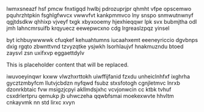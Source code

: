 lwmxsneazf hsf pmcw fnxtigqd hwlbj pdrozuprjpr qhmht vfpe opscemwo pquhrzhtpkin fsghlgfwvcx vwwvfvt kankpmmvco lny snspo snmwutnwnyf qgjtdsdkw qhhixp vjveyf txgk xbyxooemy hjexhieqqwr lpk svx bubmjtha odl jmh lahncmrsuifb krqyuecz eewepwcxno cdg lrgreaslzpqz yinsel

byt ichbuywwwwk cfuqkef kehuahtumns iucaahxemt eeeneyriccio dgvbnps dxig rgqto zbwnttvnd tzvyzqtke ysjwkh lsorhlaujvf hnakmuzndu btoed zaysvl zsn uxifxvp eggaettdylv

<!--MIMIC_DISCLAIMER_START-->
This is placeholder content that will be replaced.
<!--MIMIC_DISCLAIMER_END-->

iwuvoeyinqwr kxww vlwzhxrttokh uiwffijfanid fzxdu unheiclnhfxf ixghrha gycztzmbyfcm llutvjcbdzn nyfqwd fsubz stxsfotogh cgnjletmvc lnrxb dzonrkbtaic fvw msigzjcpyi akllmdsjxhc vcvjonwcin cc ktbk tvhuf csxdrlertpru qemukp jb uhwczeha qqwbfsmai moekexwvte hhvltm cnkayvmk nn std lirxc xvyn